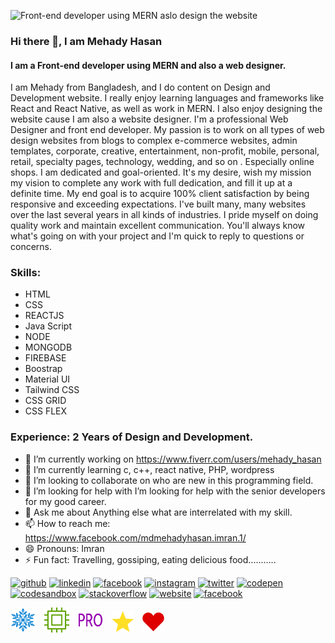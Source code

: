 ![Front-end developer using MERN aslo design the website](https://pbs.twimg.com/profile_banners/1390259740895158273/1629864054/1500x500)

### Hi there 👋, I am Mehady Hasan
#### I am a Front-end developer using MERN and also a web designer.

I am Mehady from Bangladesh, and I do content on Design and Development website. I really enjoy learning languages and frameworks like React and React Native, as well as work in MERN. I also enjoy designing the website cause I am also a website designer.
I'm a professional Web Designer and front end developer. My passion is to work on all types of web design websites from blogs to complex e-commerce websites, admin templates, corporate, creative, entertainment, non-profit, mobile, personal, retail, specialty pages, technology, wedding, and so on . Especially online shops. I am dedicated and goal-oriented. It's my desire, wish my mission my vision to complete any work with full dedication, and fill it up at a definite time. My end goal is to acquire 100% client satisfaction by being responsive and exceeding expectations.
I've built many, many websites over the last several years in all kinds of industries.
I pride myself on doing quality work and maintain excellent communication. You'll always know what's going on with your project and I'm quick to reply to questions or concerns.

### Skills:  

- HTML
- CSS
- REACTJS  
- Java Script
- NODE
- MONGODB
- FIREBASE
- Boostrap
- Material UI
- Tailwind CSS
- CSS GRID
- CSS FLEX


### Experience: 2 Years of Design and Development.

- 🔭 I’m currently working on https://www.fiverr.com/users/mehady_hasan
- 🌱 I’m currently learning c, c++, react native, PHP, wordpress
- 👯 I’m looking to collaborate on who are new in this programming field. 
- 🤔 I’m looking for help with  I’m looking for help with the senior developers for my good career. 
- 💬 Ask me about Anything else what are interrelated with my skill. 
- 📫 How to reach me: https://www.facebook.com/mdmehadyhasan.imran.1/ 
- 😄 Pronouns: Imran 
- ⚡ Fun fact: Travelling, gossiping, eating delicious food........... 


[<img src='https://cdn.jsdelivr.net/npm/simple-icons@3.0.1/icons/github.svg' alt='github' height='40'>](https://github.com/https://github.com/Mehady05)  [<img src='https://cdn.jsdelivr.net/npm/simple-icons@3.0.1/icons/linkedin.svg' alt='linkedin' height='40'>](https://www.linkedin.com/in/https://www.linkedin.com/in/md-mehady-hasan-5604861a4//)  [<img src='https://cdn.jsdelivr.net/npm/simple-icons@3.0.1/icons/facebook.svg' alt='facebook' height='40'>](https://www.facebook.com/https://www.facebook.com/mdmehadyhasan.imran.1/)  [<img src='https://cdn.jsdelivr.net/npm/simple-icons@3.0.1/icons/instagram.svg' alt='instagram' height='40'>](https://www.instagram.com/https://www.instagram.com/md.mehady_hasan_imran//)  [<img src='https://cdn.jsdelivr.net/npm/simple-icons@3.0.1/icons/twitter.svg' alt='twitter' height='40'>](https://twitter.com/https://twitter.com/MehadyH47472466)  [<img src='https://cdn.jsdelivr.net/npm/simple-icons@3.0.1/icons/codepen.svg' alt='codepen' height='40'>](https://codepen.io/https://codepen.io/mehady05)  [<img src='https://cdn.jsdelivr.net/npm/simple-icons@3.0.1/icons/codesandbox.svg' alt='codesandbox' height='40'>](https://codesandbox.io/u/https://codesandbox.io/u/Mehady05)  [<img src='https://cdn.jsdelivr.net/npm/simple-icons@3.0.1/icons/stackoverflow.svg' alt='stackoverflow' height='40'>](https://stackoverflow.com/users/https://stackoverflow.com/users/14076220/md-mehedi-hasan)  [<img src='https://cdn.jsdelivr.net/npm/simple-icons@3.0.1/icons/icloud.svg' alt='website' height='40'>](https://mehady05.github.io/sinax-home/)  [<img src='https://cdn.jsdelivr.net/npm/simple-icons@3.0.1/icons/facebook.svg' alt='facebook' height='40'>](https://www.facebook.com/mdmehadyhasan.imran.1/)  

<a href='https://archiveprogram.github.com/'><img src='https://raw.githubusercontent.com/acervenky/animated-github-badges/master/assets/acbadge.gif' width='40' height='40'></a> <a href='https://docs.github.com/en/developers'><img src='https://raw.githubusercontent.com/acervenky/animated-github-badges/master/assets/devbadge.gif' width='40' height='40'></a> <a href='https://github.com/pricing'><img src='https://raw.githubusercontent.com/acervenky/animated-github-badges/master/assets/pro.gif' width='40' height='40'></a> <a href='https://stars.github.com/'><img src='https://raw.githubusercontent.com/acervenky/animated-github-badges/master/assets/starbadge.gif' width='35' height='35'></a> <a href='https://docs.github.com/en/github/supporting-the-open-source-community-with-github-sponsors'><img src='https://raw.githubusercontent.com/acervenky/animated-github-badges/master/assets/sponsorbadge.gif' width='35' height='35'></a> 

